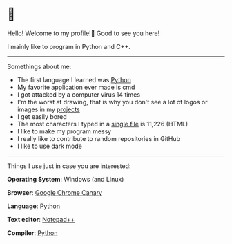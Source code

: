 # 👋

Hello! Welcome to my profile!🎉 Good to see you here!

I mainly like to program in Python and C++.

---

Somethings about me:
  - The first language I learned was [Python](https://python.org)
  - My favorite application ever made is cmd
  - I got attacked by a computer virus 14 times
  - I'm the worst at drawing, that is why you don't see a lot of logos or images in my [projects](https://github.com/Totoro700?tab=repositories)
  - I get easily bored
  - The most characters I typed in a [single file](https://github.com/Totoro700/stuff-web/blob/main/index.html) is 11,226 (HTML)
  - I like to make my program messy
  - I really like to contribute to random repositories in GitHub
  - I like to use dark mode

---

Things I use just in case you are interested:

**Operating System**: Windows (and Linux)

**Browser**: [Google Chrome Canary](https://google.com/chrome/canary)

**Language**: [Python](https://python.org)

**Text editor**: [Notepad++](https://notepad-plus-plus.org)

**Compiler**: [Python](https://python.org/downloads)
